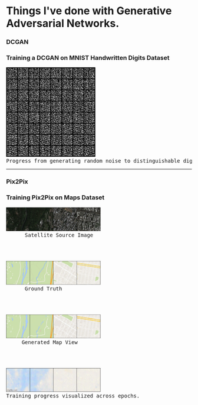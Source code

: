 <h1> Things I've done with Generative Adversarial Networks.</h1>

<h3>DCGAN</h3>
<h3>Training a DCGAN on MNIST Handwritten Digits Dataset</h3>

<pre><img src="DCGAN/MNIST/dcgan_mnist.gif" alt="here"><br>Progress from generating random noise to distinguishable digits.</img></pre>
<hr>

<h3>Pix2Pix</h3>
<h3>Training Pix2Pix on Maps Dataset</h3>

<pre><img src="Pix2Pix/results/true_source.png" alt="here" width="256" height="64"><br>      Satellite Source Image</img></pre><br><br>
<pre><img src="Pix2Pix/results/true_target.png" alt="here" width="256" height="64"><br>      Ground Truth</img></pre><br><br>
<pre><img src="Pix2Pix/results/generated_188.png" alt="here" width="256" height="64"><br>     Generated Map View</img></pre><br><br>
<pre><img src="Pix2Pix/results/progress.gif" alt="here" width="256" height="64"><br>Training progress visualized across epochs.</img></pre>
